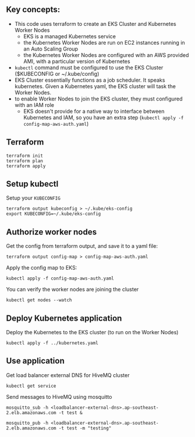## Key concepts:

- This code uses terraform to create an EKS Cluster and Kubernetes Worker Nodes
    - EKS is a managed Kubernetes service
    - the Kubernetes Worker Nodes are run on EC2 instances running in an Auto Scaling Group
    - the Kubernetes Worker Nodes are configured with an AWS provided AMI, with a particular version of Kubernetes
- `kubectl` command must be configured to use the EKS Cluster ($KUBECONFIG or ~/.kube/config)
- EKS Cluster essentially functions as a job scheduler. It speaks kubernetes. Given a Kubernetes yaml, the EKS cluster will task the Worker Nodes.
- to enable Worker Nodes to join the EKS cluster, they must configured with an IAM role
    - EKS doesn't provide for a native way to interface between Kubernetes and IAM, so you have an extra step (`kubectl apply -f config-map-aws-auth.yaml`)


## Terraform

```
terraform init
terraform plan
terraform apply
```

## Setup kubectl

Setup your `KUBECONFIG`

```
terraform output kubeconfig > ~/.kube/eks-config
export KUBECONFIG=~/.kube/eks-config
```

## Authorize worker nodes

Get the config from terraform output, and save it to a yaml file:

```
terraform output config-map > config-map-aws-auth.yaml
```

Apply the config map to EKS:

```
kubectl apply -f config-map-aws-auth.yaml
```

You can verify the worker nodes are joining the cluster

```
kubectl get nodes --watch
```

## Deploy Kubernetes application

Deploy the Kubernetes to the EKS cluster (to run on the Worker Nodes)

```
kubectl apply -f ../kubernetes.yaml
```

## Use application

Get load balancer external DNS for HiveMQ cluster

```
kubectl get service
```

Send messages to HiveMQ using mosquitto

```
mosquitto_sub -h <loadbalancer-external-dns>.ap-southeast-2.elb.amazonaws.com -t test &

mosquitto_pub -h <loadbalancer-external-dns>.ap-southeast-2.elb.amazonaws.com -t test -m "testing"
```

